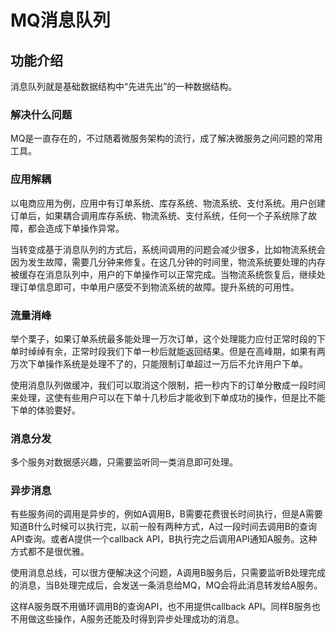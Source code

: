 # MQ消息队列

## 功能介绍

消息队列就是基础数据结构中“先进先出”的一种数据结构。

### 解决什么问题

MQ是一直存在的，不过随着微服务架构的流行，成了解决微服务之间问题的常用工具。

### 应用解耦

以电商应用为例，应用中有订单系统、库存系统、物流系统、支付系统。用户创建订单后，如果耦合调用库存系统、物流系统、支付系统，任何一个子系统除了故障，都会造成下单操作异常。

当转变成基于消息队列的方式后，系统间调用的问题会减少很多，比如物流系统会因为发生故障，需要几分钟来修复。在这几分钟的时间里，物流系统要处理的内存被缓存在消息队列中，用户的下单操作可以正常完成。当物流系统恢复后，继续处理订单信息即可，中单用户感受不到物流系统的故障。提升系统的可用性。

### 流量消峰

举个栗子，如果订单系统最多能处理一万次订单，这个处理能力应付正常时段的下单时绰绰有余，正常时段我们下单一秒后就能返回结果。但是在高峰期，如果有两万次下单操作系统是处理不了的，只能限制订单超过一万后不允许用户下单。

使用消息队列做缓冲，我们可以取消这个限制，把一秒内下的订单分散成一段时间来处理，这使有些用户可以在下单十几秒后才能收到下单成功的操作，但是比不能下单的体验要好。

### 消息分发

多个服务对数据感兴趣，只需要监听同一类消息即可处理。

### 异步消息

有些服务间的调用是异步的，例如A调用B，B需要花费很长时间执行，但是A需要知道B什么时候可以执行完，以前一般有两种方式，A过一段时间去调用B的查询API查询。或者A提供一个callback API，B执行完之后调用API通知A服务。这种方式都不是很优雅。

使用消息总线，可以很方便解决这个问题，A调用B服务后，只需要监听B处理完成的消息，当B处理完成后，会发送一条消息给MQ，MQ会将此消息转发给A服务。

这样A服务既不用循环调用B的查询API，也不用提供callback API。同样B服务也不用做这些操作，A服务还能及时得到异步处理成功的消息。

### 